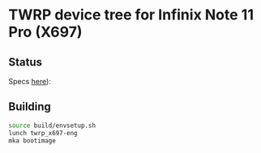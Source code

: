 # TWRP device tree for Infinix Note 11 Pro (X697)

## Status

Specs [here](https://twrp.me/faq/OfficialMaintainer.html)):


## Building

```bash
source build/envsetup.sh
lunch twrp_x697-eng
mka bootimage
```

